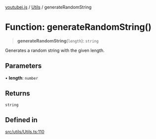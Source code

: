 [youtubei.js](../../../README.md) / [Utils](../README.md) / generateRandomString

# Function: generateRandomString()

> **generateRandomString**(`length`): `string`

Generates a random string with the given length.

## Parameters

• **length**: `number`

## Returns

`string`

## Defined in

[src/utils/Utils.ts:110](https://github.com/LuanRT/YouTube.js/blob/eb21af33db708f0355f4fb15881f5d4fabc7b06c/src/utils/Utils.ts#L110)
